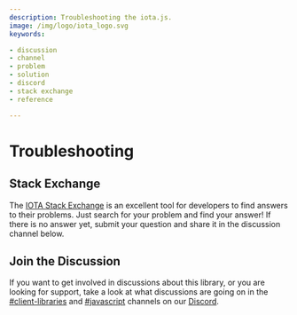 ```yaml
---
description: Troubleshooting the iota.js.
image: /img/logo/iota_logo.svg
keywords:

- discussion
- channel
- problem
- solution
- discord
- stack exchange
- reference

---
```


# Troubleshooting

## Stack Exchange

The [IOTA Stack Exchange](https://iota.stackexchange.com/)
is an excellent tool for developers to find answers to their problems. Just search for your problem and find your
answer! If there is no answer yet, submit your question and share it in the discussion channel below.

## Join the Discussion

If you want to get involved in discussions about this library, or you are looking for support, take a look at what
discussions are going on in the [#client-libraries](https://discord.com/channels/397872799483428865/800637917189636136)
and [#javascript](https://discord.com/channels/397872799483428865/400435174518685696) channels on our
[Discord](https://discord.iota.org).